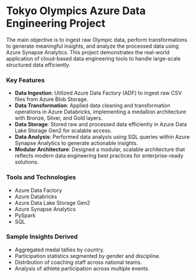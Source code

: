 # Tokyo Olympics Azure Data Engineering Project
The main objective is to ingest raw Olympic data, perform transformations to generate meaningful insights, and analyze the processed data using Azure Synapse Analytics. This project demonstrates the real-world application of cloud-based data engineering tools to handle large-scale structured data efficiently.


### Key Features

- **Data Ingestion**: Utilized Azure Data Factory (ADF) to ingest raw CSV files from Azure Blob Storage.
- **Data Transformation**: Applied data cleaning and transformation operations in Azure Databricks, implementing a medallion architecture with Bronze, Silver, and Gold layers.
- **Data Storage**: Stored raw and processed data efficiently in Azure Data Lake Storage Gen2 for scalable access.
- **Data Analysis**: Performed data analysis using SQL queries within Azure Synapse Analytics to generate actionable insights.
- **Modular Architecture**: Designed a modular, scalable architecture that reflects modern data engineering best practices for enterprise-ready solutions.

### Tools and Technologies

- Azure Data Factory
- Azure Databricks
- Azure Data Lake Storage Gen2
- Azure Synapse Analytics
- PySpark
- SQL

### Sample Insights Derived

- Aggregated medal tallies by country.
- Participation statistics segmented by gender and discipline.
- Distribution of coaching staff across national teams.
- Analysis of athlete participation across multiple events.
